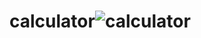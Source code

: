 # calculator![calculator](https://user-images.githubusercontent.com/111733480/191950373-c0fdbc29-70d7-4078-ac2c-674bcb18bfcc.png)
